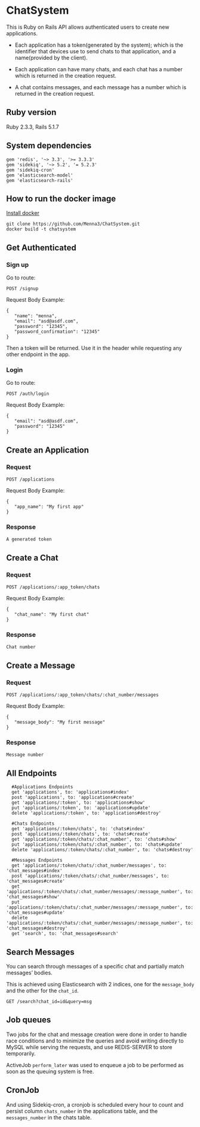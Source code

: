 # ChatSystem

This is Ruby on Rails API allows authenticated users to create new applications.

* Each application has a token(generated by the system); which is the identifier that devices use to send chats to that
 application, and a name(provided by the client). 

* Each application can have many chats, 
and each chat has a number which is returned in 
the creation request.

* A chat contains messages,
and each message has a number which is returned in 
the creation request. 


## Ruby version
Ruby 2.3.3, Rails 5.1.7


## System dependencies
```
gem 'redis', '~> 3.3', '>= 3.3.3'
gem 'sidekiq', '~> 5.2', '= 5.2.3'
gem 'sidekiq-cron'
gem 'elasticsearch-model'
gem 'elasticsearch-rails'
```

## How to run the docker image
[Install docker](https://docs.docker.com/install/)
```
git clone https://github.com/Menna3/ChatSystem.git
docker build -t chatsystem
 ```
 
 ## Get Authenticated
 
 ### Sign up
 
 Go to route:
 ```
POST /signup
```
Request Body Example:
```
{
   "name": "menna",
   "email": "asd@asdf.com",
   "password": "12345",
   "password_confirmation": "12345"
}
```
Then a token will be returned.
Use it in the header while requesting any other endpoint in the app.

### Login

Go to route:
 ```
POST /auth/login
```
Request Body Example:
```
{
   "email": "asd@asdf.com",
   "password": "12345"
}
```

## Create an Application

### Request

 ```
POST /applications
```
Request Body Example:
```
{
   "app_name": "My first app"
}
```

### Response

```
A generated token
```

## Create a Chat

### Request
 ```
POST /applications/:app_token/chats
```
Request Body Example:
```
{
   "chat_name": "My first chat"
}
```

### Response

```
Chat number
```

## Create a Message

### Request

 ```
POST /applications/:app_token/chats/:chat_number/messages
```
Request Body Example:
```
{
   "message_body": "My first message"
}
```

### Response

```
Message number
```

## All Endpoints

```
  #Applications Endpoints
  get 'applications', to: 'applications#index'
  post 'applications', to: 'applications#create'
  get 'applications/:token', to: 'applications#show'
  put 'applications/:token', to: 'applications#update'
  delete 'applications/:token', to: 'applications#destroy'
  
  #Chats Endpoints
  get 'applications/:token/chats', to: 'chats#index'
  post 'applications/:token/chats', to: 'chats#create'
  get 'applications/:token/chats/:chat_number', to: 'chats#show'
  put 'applications/:token/chats/:chat_number', to: 'chats#update'
  delete 'applications/:token/chats/:chat_number', to: 'chats#destroy'
    
  #Messages Endpoints
  get 'applications/:token/chats/:chat_number/messages', to: 'chat_messages#index'
  post 'applications/:token/chats/:chat_number/messages', to: 'chat_messages#create'
  get 'applications/:token/chats/:chat_number/messages/:message_number', to: 'chat_messages#show'
  put 'applications/:token/chats/:chat_number/messages/:message_number', to: 'chat_messages#update'
  delete 'applications/:token/chats/:chat_number/messages/:message_number', to: 'chat_messages#destroy'
  get 'search', to: 'chat_messages#search'
```

## Search Messages

You can search through messages of a specific chat 
and partially match messages’ bodies.

This is achieved using Elasticsearch with 2 indices, 
one for the `message_body` and the other for the `chat_id`.

```
GET /search?chat_id=id&query=msg
```

## Job queues

Two jobs for the chat and message creation were done in order to handle race conditions and to minimize the queries 
and avoid writing directly to MySQL while serving the 
requests, and use REDIS-SERVER to store temporarily.

ActiveJob `perform_later` was used to enqueue a job to be 
performed as soon as the queuing system is free.

## CronJob

And using Sidekiq-cron, a cronjob is scheduled every hour 
to count and persist column `chats_number` in the applications 
table, and the `messages_number` in the chats table. 

